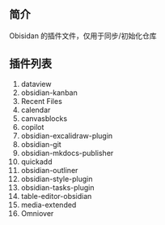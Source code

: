 ## 简介

Obisidan 的插件文件，仅用于同步/初始化仓库

## 插件列表

1. dataview
2. obsidian-kanban
3. Recent Files
4. calendar
5. canvasblocks
6. copilot
7. obsidian-excalidraw-plugin
8. obsidian-git
9. obsidian-mkdocs-publisher
10. quickadd
11. obsidian-outliner
12. obsidian-style-plugin
13. obsidian-tasks-plugin
14. table-editor-obsidian
15. media-extended
16. Omniover